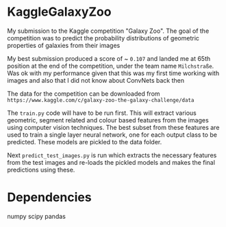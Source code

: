 KaggleGalaxyZoo
===============

My submission to the Kaggle competition "Galaxy Zoo". The goal of the competition was to predict 
the probability distributions of geometric properties of galaxies from their images

My best submission produced a score of ~ `0.107` and landed me at 65th position at the end of the competition, under the team name `Milchstraße`.
Was ok with my performance given that this was my first time working with images and also that I did not know about ConvNets back then

The data for the competition can be downloaded from `https://www.kaggle.com/c/galaxy-zoo-the-galaxy-challenge/data`

The `train.py` code will have to be run first. This will extract various geometric, segment related and colour based features
from the images using computer vision techniques. The best subset from these features are used to train a single layer neural network, one for
each output class to be predicted. These models are pickled to the data folder.

Next `predict_test_images.py` is run which extracts the necessary features from the test images and re-loads the pickled models and makes the 
final predictions using these.


Dependencies
===============

numpy
scipy
pandas

